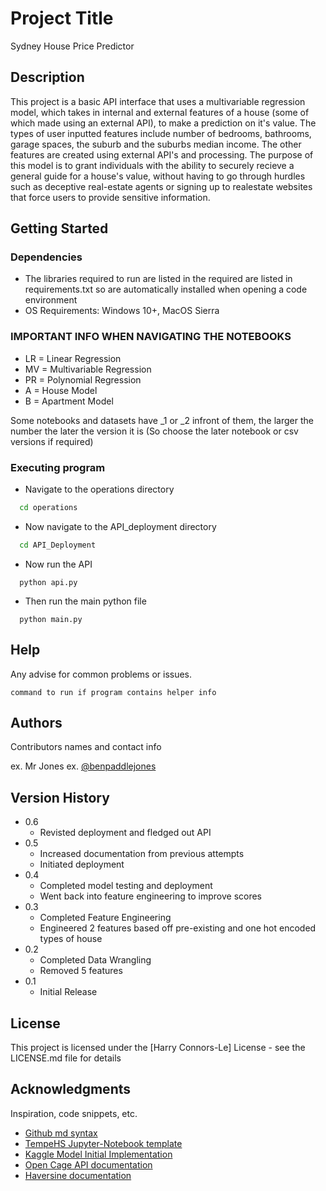 # Project Title

Sydney House Price Predictor

## Description

This project is a basic API interface that uses a multivariable regression model, which takes in internal and external features of a house (some of which made using an external API), to make a prediction on it's value. The types of user inputted features include number of bedrooms, bathrooms, garage spaces, the suburb and the suburbs median income. The other features are created using external API's and processing. The purpose of this model is to grant individuals with the ability to securely recieve a general guide for a house's value, without having to go through hurdles such as deceptive real-estate agents or signing up to realestate websites that force users to provide sensitive information.

## Getting Started

### Dependencies

- The libraries required to run are listed in the required are listed in requirements.txt so are automatically installed when opening a code environment
- OS Requirements: Windows 10+, MacOS Sierra

### IMPORTANT INFO WHEN NAVIGATING THE NOTEBOOKS

- LR = Linear Regression
- MV = Multivariable Regression
- PR = Polynomial Regression
- A = House Model
- B = Apartment Model

Some notebooks and datasets have \_1 or \_2 infront of them, the larger the number the later the version it is (So choose the later notebook or csv versions if required)

### Executing program

- Navigate to the operations directory

```bash
  cd operations
```

- Now navigate to the API_deployment directory

```bash
  cd API_Deployment
```

- Now run the API

```
  python api.py
```

- Then run the main python file

```
  python main.py
```

## Help

Any advise for common problems or issues.

```
command to run if program contains helper info
```

## Authors

Contributors names and contact info

ex. Mr Jones
ex. [@benpaddlejones](https://github.com/benpaddlejones)

## Version History

- 0.6
  - Revisted deployment and fledged out API
- 0.5
  - Increased documentation from previous attempts
  - Initiated deployment
- 0.4
  - Completed model testing and deployment
  - Went back into feature engineering to improve scores
- 0.3
  - Completed Feature Engineering
  - Engineered 2 features based off pre-existing and one hot encoded types of house
- 0.2
  - Completed Data Wrangling
  - Removed 5 features
- 0.1
  - Initial Release

## License

This project is licensed under the [Harry Connors-Le] License - see the LICENSE.md file for details

## Acknowledgments

Inspiration, code snippets, etc.

- [Github md syntax](https://docs.github.com/en/get-started/writing-on-github/getting-started-with-writing-and-formatting-on-github/basic-writing-and-formatting-syntax)
- [TempeHS Jupyter-Notebook template](https://github.com/TempeHS/TempeHS_Jupyter-Notebook_DevContainer)
- [Kaggle Model Initial Implementation](https://www.kaggle.com/code/minmyomin/prediction-of-nsw-house-pricing)
- [Open Cage API documentation](https://opencagedata.com/api)
- [Haversine documentation](https://pypi.org/project/haversine/)
